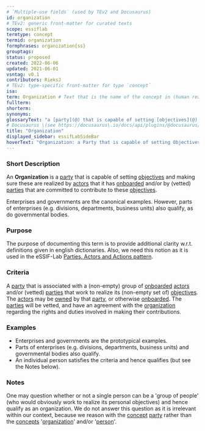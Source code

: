 ```yaml
---
# `Multiple-use fields` (used by TEv2 and Docusaurus)
id: organization
# TEv2: generic front-matter for curated texts
scope: essiflab
termtype: concept
termid: organization
formphrases: organization{ss}
grouptags:
status: proposed
created: 2022-06-06
updated: 2021-06-01
vsntag: v0.1
contributors: RieksJ
# TEv2: type-specific front-matter for type `concept`
isa:
term: Organization # Text that is the name of the concept in (human readable) texts.
fullterm:
shorterm:
synonyms:
glossaryText: "a [party](@) that is capable of setting [objectives](@) and making sure these are realized by [actors](@) that it has [onboarded](@) and/or by (vetted) [parties](@) that are committed to contribute to these [objectives](@)."
# Docusaurus \(see https://docusaurus\.io/docs/api/plugins/@docusaurus/plugin-content-docs#markdown-front-matter\):
title: "Organization"
displayed_sidebar: essifLabSideBar
hoverText: "Organization: a Party that is capable of setting Objectives and making sure these are realized by Actors that it has Onboarded and/or by (vetted) Parties that are committed to contribute to these Objectives."
---
```

### Short Description
An **Organization** is a [party](@) that is capable of setting [objectives](@) and making sure these are realized by [actors](@) that it has [onboarded](@) and/or by (vetted) [parties](@) that are committed to contribute to these [objectives](@).

Enterprises and governments are the canonical examples. However, parts of enterprises (e.g. divisions, departments, business units) also qualify, as do governmental bodies.

### Purpose
The purpose of documenting this term is to provide additional clarity w.r.t. definitions given in english dictionaries. Also, we need this notion as it is used in the eSSIF-Lab [Parties, Actors and Actions pattern](pattern-party-actor-action@).

### Criteria
A [party](@) that is associated with a (non-empty) group of [onboarded](@) [actors](@) and/or (vetted) [parties](@) that work to realize its (non-empty set of) [objectives](@). The [actors](@) may be [owned](@) by that [party](@), or otherwise [onboarded](@). The [parties](@) will be vetted, and have an agreement with the [organization](@) regarding the rights and duties involved in making their contributions.

### Examples
- Enterprises and governments are the prototypical examples.
- Parts of enterprises (e.g. divisions, departments, business units) and governmental bodies also qualify.
- An individual person satisfies the criteria and hence qualifies (but see the Notes below).

### Notes
One may question whether or not a single person can be a 'group of people' (who would obviously work to realize its personal objectives) and hence qualify as an organization. We do not answer this question as it is irrelevant within our context, because we reason with the [concept](@) [party](@) rather than the [concepts](@) '[organization](@)' and/or '[person](@)'.
